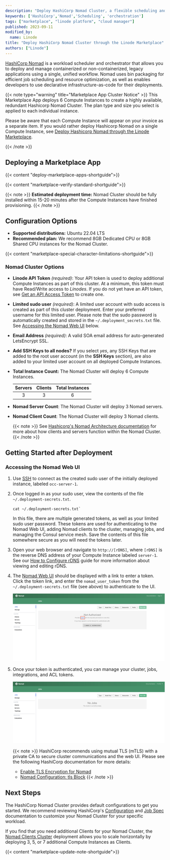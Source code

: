 ```yaml
---
description: "Deploy HashiCorp Nomad Cluster, a flexible scheduling and orchestration for diverse workloads, on Linode Compute Instances.'"
keywords: ['HashiCorp','Nomad','Scheduling', 'orchestration']
tags: ["marketplace", "linode platform", "cloud manager"]
published: 2023-09-11
modified_by:
  name: Linode
title: "Deploy HashiCorp Nomad Cluster through the Linode Marketplace"
authors: ["Linode"]
---
```


[HashiCorp Nomad](https://www.nomadproject.io/) is a workload scheduler and orchestrator that allows you to deploy and manage containerized or non-containerized, legacy applications using a single, unified workflow. Nomad uses bin packaging for efficient job scheduling and resource optimization, as well as enables developers to use declarative infrastructure-as-code for their deployments.

{{< note type="warning" title="Marketplace App Cluster Notice" >}}
This Marketplace App deploys 6 Compute Instances to create a highly available, redundant Hashicorp Nomad Cluster. The plan type and size you select is applied to each individual instance.

Please be aware that each Compute Instance will appear on your invoice as a separate item. If you would rather deploy Hashicorp Nomad on a single Compute Instance, see [Deploy Hashicorp Nomad through the Linode Marketplace](/docs/products/tools/marketplace/guides/hashicorp-nomad/).

{{< /note >}}

## Deploying a Marketplace App

{{< content "deploy-marketplace-apps-shortguide">}}

{{< content "marketplace-verify-standard-shortguide">}}

{{< note >}}
**Estimated deployment time:** Nomad Cluster should be fully installed within 15-20 minutes after the Compute Instances have finished provisioning.
{{< /note >}}

## Configuration Options

- **Supported distributions:** Ubuntu 22.04 LTS
- **Recommended plan:** We recommend 8GB Dedicated CPU or 8GB Shared CPU instances for the Nomad Cluster.

{{< content "marketplace-special-character-limitations-shortguide">}}

### Nomad Cluster Options

- **Linode API Token** *(required)*: Your API token is used to deploy additional Compute Instances as part of this cluster. At a minimum, this token must have Read/Write access to *Linodes*. If you do not yet have an API token, see [Get an API Access Token](/docs/products/tools/api/guides/manage-api-tokens/) to create one.

- **Limited sudo user** *(required)*: A limited user account with sudo access is created as part of this cluster deployment. Enter your preferred username for this limited user. Please note that the sudo password is automatically created and stored in the `~/.deployment_secrets.txt` file. See [Accessing the Nomad Web UI](#accessing-the-nomad-web-ui) below.

- **Email Address** *(required)*: A valid SOA email address for auto-generated LetsEncrypt SSL.

- **Add SSH Keys to all nodes?** If you select *yes*, any SSH Keys that are added to the root user account (in the **SSH Keys** section), are also added to your limited user account on all deployed Compute Instances.

- **Total Instance Count:** The Nomad Cluster will deploy 6 Compute Instances.

  |  Servers |  Clients | Total Instances |
  | :--: | :--: | :--: |
  | 3  | 3  | 6 |

- **Nomad Server Count**: The Nomad Cluster will deploy 3 Nomad servers.

- **Nomad Client Count**: The Nomad Cluster will deploy 3 Nomad clients.

  {{< note >}}
  See [Hashicorp's Nomad Architecture documentation](https://developer.hashicorp.com/nomad/docs/concepts/architecture) for more about how clients and servers function within the Nomad Cluster.
  {{< /note >}}

## Getting Started after Deployment

### Accessing the Nomad Web UI

1.  Use [SSH]() to connect as the created sudo user of the initially deployed instance, labeled `occ-server-1`.

1.  Once logged in as your sudo user, view the contents of the file `~/.deployment-secrets.txt`.

    ```command
    cat ~/.deployment-secrets.txt`
    ```
    In this file, there are multiple generated tokens, as well as your limited sudo user password. These tokens are used for authenticating to the Nomad Web UI, adding Nomad clients to the cluster, managing jobs, and managing the Consul service mesh. Save the contents of this file somewhere secure as you will need the tokens later.

1.  Open your web browser and navigate to `http://[rDNS]`, where `[rDNS]` is the reverse DNS address of your Compute Instance labeled `server-1`. See our [How to Configure rDNS](/docs/products/compute/compute-instances/guides/configure-rdns/) guide for more information about viewing and editing rDNS.

1.  The [Nomad Web UI](https://learn.hashicorp.com/collections/nomad/web-ui) should be displayed with a link to enter a token. Click the token link, and enter the `nomad_user_token` from the `~/.deployment-secrets.txt` file (see above) to authenticate to the UI.

    ![Screenshot of Nomad UI Authentication Screen](NomadUIAuthentication.jpg)

1. Once your token is authenticated, you can manage your cluster, jobs, integrations, and ACL tokens.

    ![Screenshot of the Nomad Web UI](Nomad-webUI.jpg)

    {{< note >}}
    HashiCorp recommends using mutual TLS (mTLS) with a private CA to secure cluster communications and the web UI. Please see the following HashiCorp documentation for more details:

    - [Enable TLS Encryption for Nomad](https://learn.hashicorp.com/tutorials/nomad/security-enable-tls)
    - [Nomad Configuration: tls Block](https://www.nomadproject.io/docs/configuration/tls#http)
    {{< /note >}}

## Next Steps

The HashiCorp Nomad Cluster provides default configurations to get you started. We recommend reviewing HashiCorp's [Configuration](https://www.nomadproject.io/docs/configuration) and [Job Spec](https://www.nomadproject.io/docs/job-specification) documentation to customize your Nomad Cluster for your specific workload.

If you find that you need additional Clients for your Nomad Cluster, the [Nomad Clients Cluster](/docs/products/tools/marketplace/guides/hashicorp-nomad-clients-cluster/) deployment allows you to scale horizontally by deploying 3, 5, or 7 additional Compute Instances as Clients.

{{< content "marketplace-update-note-shortguide">}}
